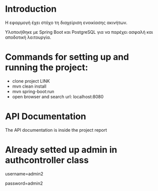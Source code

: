 # Introduction
Η εφαρμογή έχει στόχο τη διαχείριση ενοικίασης ακινήτων. 

Υλοποιήθηκε με Spring Boot και PostgreSQL για να παρέχει ασφαλή και αποδοτική λειτουργία.

# Commands for setting up and running the project:
* clone project LINK
* mvn clean install
* mvn spring-boot:run
* open browser and search url: localhost:8080

# API Documentation
The API documentation is inside the project report

# Already setted up admin in authcontroller class
username=admin2

password=admin2